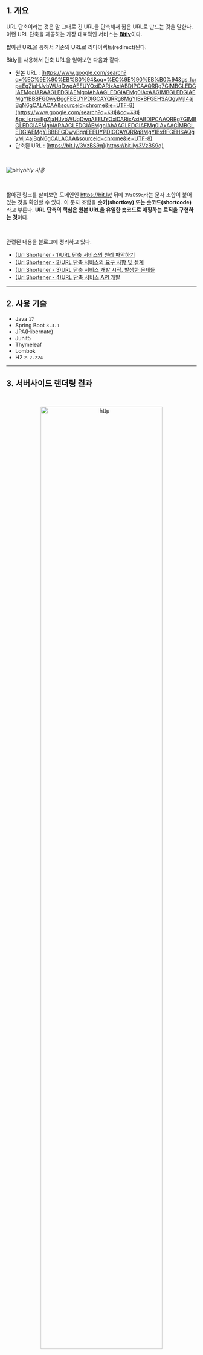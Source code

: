 ## 1. 개요

URL 단축이라는 것은 말 그대로 긴 URL을 단축해서 짧은 URL로 만드는 것을 말한다. 이런 URL 단축을 제공하는 가장 대표적인 서비스는 [**Bitly**](https://bitly.com/pages/products/url-shortener)이다.

짧아진 URL을 통해서 기존의 URL로 리다이렉트(redirect)된다.

Bitly를 사용해서 단축 URL을 얻어보면 다음과 같다.

- 원본 URL : [https://www.google.com/search?q=%EC%9E%90%EB%B0%94&oq=%EC%9E%90%EB%B0%94&gs_lcrp=EgZjaHJvbWUqDwgAEEUYOxiDARixAxiABDIPCAAQRRg7GIMBGLEDGIAEMgoIARAAGLEDGIAEMgoIAhAAGLEDGIAEMg0IAxAAGIMBGLEDGIAEMgYIBBBFGDwyBggFEEUYPDIGCAYQRRg8MgYIBxBFGEHSAQgyMjI4ajBqN6gCALACAA&sourceid=chrome&ie=UTF-8](https://www.google.com/search?q=자바&oq=자바&gs_lcrp=EgZjaHJvbWUqDwgAEEUYOxiDARixAxiABDIPCAAQRRg7GIMBGLEDGIAEMgoIARAAGLEDGIAEMgoIAhAAGLEDGIAEMg0IAxAAGIMBGLEDGIAEMgYIBBBFGDwyBggFEEUYPDIGCAYQRRg8MgYIBxBFGEHSAQgyMjI4ajBqN6gCALACAA&sourceid=chrome&ie=UTF-8)
- 단축된 URL : [https://bit.ly/3VzBS9q](https://bit.ly/3VzBS9q)

<br>

![bitly](https://seungki1011.github.io/post_images/2024-06-19-url-shortener-project-1/bitly.png)_bitly 사용_

<br>

짧아진 링크를 살펴보면 도메인인 https://bit.ly/ 뒤에 `3VzBS9q`라는 문자 조합이 붙어 있는 것을 확인할 수 있다. 이 문자 조합을 **숏키(shortkey) 또는 숏코드(shortcode)** 라고 부른다. **URL 단축의 핵심은 원본 URL을 유일한 숏코드로 매핑하는 로직을 구현하는 것**이다.

<br>

관련된 내용을 블로그에 정리하고 있다.

* [(Url Shortener - 1)URL 단축 서비스의 원리 파악하기](https://seungki1011.github.io/posts/url-shortener-project-1/)
* [(Url Shortener - 2)URL 단축 서비스의 요구 사항 및 설계](https://seungki1011.github.io/posts/url-shortener-project-2/)
* [(Url Shortener - 3)URL 단축 서비스 개발 시작, 발생한 문제들](https://seungki1011.github.io/posts/url-shortener-project-3/)
* [(Url Shortener - 4)URL 단축 서비스 API 개발](https://seungki1011.github.io/posts/url-shortener-project-3/)

---

## 2. 사용 기술

- Java `17`
- Spring Boot `3.3.1`
- JPA(Hibernate)
- Junit5
- Thymeleaf
- Lombok
- H2 `2.2.224`

---

## 3. 서버사이드 랜더링 결과

<br>

<p align="center">   <img src="https://seungki1011.github.io/post_images/2024-07-01-url-shortener-project-4/view1.png" alt="http" style="width: 80%;"> </p>

<p align="center">입력 폼</p>

<br>

<p align="center">   <img src="https://seungki1011.github.io/post_images/2024-07-01-url-shortener-project-4/view2.png" alt="http" style="width: 80%;"> </p>

<p align="center">단축 URL 상세 정보</p>

<br>

<p align="center">   <img src="https://seungki1011.github.io/post_images/2024-07-01-url-shortener-project-4/view3.png" alt="http" style="width: 80%;"> </p>

<p align="center">URL 검증</p>

<br>

---

## 4. API 명세

| 메서드 |          API 경로           | 출력 포맷 |              요청 파라미터               |           요청 본문            |         기능 설명         |
| :----: | :-------------------------: | :-------: | :--------------------------------------: | :----------------------------: | :-----------------------: |
| `POST` |      `api/v1/shorten`       |   JSON    |                                          | `url` : 단축할 원본 URL (JSON) |         URL 단축          |
| `GET`  | `api/v1/detail/{shortcode}` |   JSON    | `shortcode` : 단축 URL 숏코드 (`String`) |                                | 단축 URL의 상세 정보 조회 |

<br>

| Status |             Code              |                          설명                           |
| :----: | :---------------------------: | :-----------------------------------------------------: |
| `400`  |      `VALIDATION_ERROR`       |  입력값이 올바르지 않아서 검증을 통과하지 못하는 경우   |
| `404`  |     `SHORTCODE_NOT_FOUND`     |     해당 숏코드가 DB에 없는 경우 (상세 페이지 조회)     |
| `404`  |        `URL_NOT_FOUND`        | 해당 단축 URL의 숏코드가 DB에 없는 경우 (단축 URL 조회) |
| `500`  | `SHORTCODE_GENERATION_FAILED` |    중복된 숏코드에 대한 숏코드 재생성이 실패한 경우.    |

<br>

---

## 5. API 사용 예시

* `GET : api/v1/shorten`

| 메서드 |          API 경로           | 출력 포맷 |              요청 파라미터               |           요청 본문            |          기능 설명          |
| :----: | :-------------------------: | :-------: | :--------------------------------------: | :----------------------------: | :-------------------------: |
| `POST` |      `api/v1/shorten`       |   JSON    |                                          | `url` : 단축할 원본 URL (JSON) |          URL 단축           |

```bash
curl -X POST -H "Content-Type: application/json" -d '{"url":"https://www.youtube.com/watch?v=xvFZjo5PgG0"}' http://localhost:8080/api/v1/shorten
```

<br>

결과

```
{
  "shortcode": "apHgn4b",
  "originalUrl": "https://www.youtube.com/watch?v=xvFZjo5PgG0",
  "createdAt": "2024-07-05T10:25:00.701936",
  "viewedAt": null,
  "viewCount": 0
}
```

<br>

* `GET : api/v1/detail/{shortcode}`

| 메서드 |          API 경로           | 출력 포맷 |              요청 파라미터               | 요청 본문 |         기능 설명         |
| :----: | :-------------------------: | :-------: | :--------------------------------------: | :-------: | :-----------------------: |
| `GET`  | `api/v1/detail/{shortcode}` |   JSON    | `shortcode` : 단축 URL 숏코드 (`String`) |           | 단축 URL의 상세 정보 조회 |

```bash
curl "localhost:8080/api/v1/detail/apHgn4b"
```

<br>

결과

```json
{
  "shortcode": "apHgn4b",
  "originalUrl": "https://www.youtube.com/watch?v=xvFZjo5PgG0",
  "createdAt": "2024-07-05T10:25:00.701936",
  "viewedAt": null,
  "viewCount": 0
}
```

<br>

---

## Reference

1. [How to implemenet Tiny URL](https://www.youtube.com/watch?v=eCLqmPBIEYs&t=389s)
2. [Design a Shortener like Tiny URL](https://www.youtube.com/watch?v=zgIyzEEXfiA)
3. [문자를 다루는 인코딩 규칙](https://www.youtube.com/watch?v=6hvJr0-adtg)
4. [Base64 인코딩 원리](https://www.youtube.com/watch?v=A8tO4D1Gtc0&t=3s)
5. [https://www.freecodecamp.org/news/what-is-base64-encoding/](https://www.freecodecamp.org/news/what-is-base64-encoding/)
6. [https://en.wikipedia.org/wiki/Binary-to-text_encoding](https://en.wikipedia.org/wiki/Binary-to-text_encoding)







